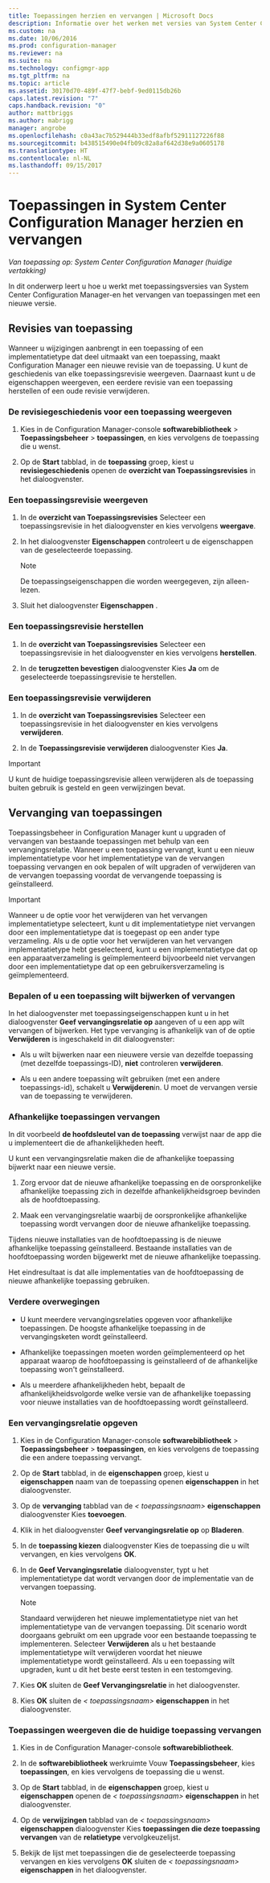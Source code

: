 ```yaml
---
title: Toepassingen herzien en vervangen | Microsoft Docs
description: Informatie over het werken met versies van System Center Configuration Manager-toepassingen en toepassingen vervangen.
ms.custom: na
ms.date: 10/06/2016
ms.prod: configuration-manager
ms.reviewer: na
ms.suite: na
ms.technology: configmgr-app
ms.tgt_pltfrm: na
ms.topic: article
ms.assetid: 30170d70-489f-47f7-bebf-9ed0115db26b
caps.latest.revision: "7"
caps.handback.revision: "0"
author: mattbriggs
ms.author: mabrigg
manager: angrobe
ms.openlocfilehash: c0a43ac7b529444b33edf8afbf52911127226f88
ms.sourcegitcommit: b438515490e04fb09c82a8af642d38e9a0605178
ms.translationtype: HT
ms.contentlocale: nl-NL
ms.lasthandoff: 09/15/2017
---
```

# <a name="revise-and-supersede-applications-in-system-center-configuration-manager"></a>Toepassingen in System Center Configuration Manager herzien en vervangen

*Van toepassing op: System Center Configuration Manager (huidige vertakking)*

In dit onderwerp leert u hoe u werkt met toepassingsversies van System Center Configuration Manager-en het vervangen van toepassingen met een nieuwe versie.  

##  <a name="application-revisions"></a>Revisies van toepassing  
 Wanneer u wijzigingen aanbrengt in een toepassing of een implementatietype dat deel uitmaakt van een toepassing, maakt Configuration Manager een nieuwe revisie van de toepassing. U kunt de geschiedenis van elke toepassingsrevisie weergeven. Daarnaast kunt u de eigenschappen weergeven, een eerdere revisie van een toepassing herstellen of een oude revisie verwijderen.  

### <a name="to-display-an-application-revision-history"></a>De revisiegeschiedenis voor een toepassing weergeven  

1.  Kies in de Configuration Manager-console **softwarebibliotheek** > **Toepassingsbeheer** > **toepassingen**, en kies vervolgens de toepassing die u wenst.  

3.  Op de **Start** tabblad, in de **toepassing** groep, kiest u **revisiegeschiedenis** openen de **overzicht van Toepassingsrevisies** in het dialoogvenster.  

### <a name="to-view-an-application-revision"></a>Een toepassingsrevisie weergeven  

1.  In de **overzicht van Toepassingsrevisies** Selecteer een toepassingsrevisie in het dialoogvenster en kies vervolgens **weergave**.  

2.  In het dialoogvenster **Eigenschappen** controleert u de eigenschappen van de geselecteerde toepassing.  

    > [!NOTE]  
    >  De toepassingseigenschappen die worden weergegeven, zijn alleen-lezen.  

3.  Sluit het dialoogvenster **Eigenschappen** .  

### <a name="to-restore-an-application-revision"></a>Een toepassingsrevisie herstellen  

1.  In de **overzicht van Toepassingsrevisies** Selecteer een toepassingsrevisie in het dialoogvenster en kies vervolgens **herstellen**.  

2.  In de **terugzetten bevestigen** dialoogvenster Kies **Ja** om de geselecteerde toepassingsrevisie te herstellen.  

### <a name="to-delete-an-application-revision"></a>Een toepassingsrevisie verwijderen  

1.  In de **overzicht van Toepassingsrevisies** Selecteer een toepassingsrevisie in het dialoogvenster en kies vervolgens **verwijderen**.  

2.  In de **Toepassingsrevisie verwijderen** dialoogvenster Kies **Ja**.  

> [!IMPORTANT]  
>  U kunt de huidige toepassingsrevisie alleen verwijderen als de toepassing buiten gebruik is gesteld en geen verwijzingen bevat.  

##  <a name="application-supersedence"></a>Vervanging van toepassingen  
 Toepassingsbeheer in Configuration Manager kunt u upgraden of vervangen van bestaande toepassingen met behulp van een vervangingsrelatie. Wanneer u een toepassing vervangt, kunt u een nieuw implementatietype voor het implementatietype van de vervangen toepassing vervangen en ook bepalen of wilt upgraden of verwijderen van de vervangen toepassing voordat de vervangende toepassing is geïnstalleerd.  

> [!IMPORTANT]  
>  Wanneer u de optie voor het verwijderen van het vervangen implementatietype selecteert, kunt u dit implementatietype niet vervangen door een implementatietype dat is toegepast op een ander type verzameling.  Als u de optie voor het verwijderen van het vervangen implementatietype hebt geselecteerd, kunt u een implementatietype dat op een apparaatverzameling is geïmplementeerd bijvoorbeeld niet vervangen door een implementatietype dat op een gebruikersverzameling is geïmplementeerd.  

### <a name="decide-whether-to-upgrade-or-replace-an-application"></a>Bepalen of u een toepassing wilt bijwerken of vervangen  
 In het dialoogvenster met toepassingseigenschappen kunt u in het dialoogvenster **Geef vervangingsrelatie op** aangeven of u een app wilt vervangen of bijwerken. Het type vervanging is afhankelijk van of de optie **Verwijderen** is ingeschakeld in dit dialoogvenster:  

-   Als u wilt bijwerken naar een nieuwere versie van dezelfde toepassing (met dezelfde toepassings-ID), **niet** controleren **verwijderen**.  

-   Als u een andere toepassing wilt gebruiken (met een andere toepassings-id), schakelt u **Verwijderen**in. U moet de vervangen versie van de toepassing te verwijderen.  

### <a name="supersede-dependent-applications"></a>Afhankelijke toepassingen vervangen  
 In dit voorbeeld **de hoofdsleutel van de toepassing** verwijst naar de app die u implementeert die de afhankelijkheden heeft.  

 U kunt een vervangingsrelatie maken die de afhankelijke toepassing bijwerkt naar een nieuwe versie.  

1.  Zorg ervoor dat de nieuwe afhankelijke toepassing en de oorspronkelijke afhankelijke toepassing zich in dezelfde afhankelijkheidsgroep bevinden als de hoofdtoepassing.  

2.  Maak een vervangingsrelatie waarbij de oorspronkelijke afhankelijke toepassing wordt vervangen door de nieuwe afhankelijke toepassing.  

 Tijdens nieuwe installaties van de hoofdtoepassing is de nieuwe afhankelijke toepassing geïnstalleerd. Bestaande installaties van de hoofdtoepassing worden bijgewerkt met de nieuwe afhankelijke toepassing.  

 Het eindresultaat is dat alle implementaties van de hoofdtoepassing de nieuwe afhankelijke toepassing gebruiken.  

### <a name="further-considerations"></a>Verdere overwegingen  

-   U kunt meerdere vervangingsrelaties opgeven voor afhankelijke toepassingen. De hoogste afhankelijke toepassing in de vervangingsketen wordt geïnstalleerd.  

-   Afhankelijke toepassingen moeten worden geïmplementeerd op het apparaat waarop de hoofdtoepassing is geïnstalleerd of de afhankelijke toepassing won't geïnstalleerd.  

-   Als u meerdere afhankelijkheden hebt, bepaalt de afhankelijkheidsvolgorde welke versie van de afhankelijke toepassing voor nieuwe installaties van de hoofdtoepassing wordt geïnstalleerd.  

### <a name="to-specify-a-supersedence-relationship"></a>Een vervangingsrelatie opgeven  

1.  Kies in de Configuration Manager-console **softwarebibliotheek** > **Toepassingsbeheer** > **toepassingen**, en kies vervolgens de toepassing die een andere toepassing vervangt.  

3.  Op de **Start** tabblad, in de **eigenschappen** groep, kiest u **eigenschappen** naam van de toepassing openen **eigenschappen** in het dialoogvenster.  

4.  Op de **vervanging** tabblad van de *< toepassingsnaam\>*  **eigenschappen** dialoogvenster Kies **toevoegen**.  

5.  Klik in het dialoogvenster **Geef vervangingsrelatie op** op **Bladeren**.  

6.  In de **toepassing kiezen** dialoogvenster Kies de toepassing die u wilt vervangen, en kies vervolgens **OK**.  

7.  In de **Geef Vervangingsrelatie** dialoogvenster, typt u het implementatietype dat wordt vervangen door de implementatie van de vervangen toepassing.  

    > [!NOTE]  
    >  Standaard verwijderen het nieuwe implementatietype niet van het implementatietype van de vervangen toepassing. Dit scenario wordt doorgaans gebruikt om een upgrade voor een bestaande toepassing te implementeren. Selecteer **Verwijderen** als u het bestaande implementatietype wilt verwijderen voordat het nieuwe implementatietype wordt geïnstalleerd. Als u een toepassing wilt upgraden, kunt u dit het beste eerst testen in een testomgeving.  

8.  Kies **OK** sluiten de **Geef Vervangingsrelatie** in het dialoogvenster.  

9. Kies **OK** sluiten de *< toepassingsnaam\>*  **eigenschappen** in het dialoogvenster.  

### <a name="to-display-applications-that-supersede-the-current-application"></a>Toepassingen weergeven die de huidige toepassing vervangen  

1.  Kies in de Configuration Manager-console **softwarebibliotheek**.  

2.  In de **softwarebibliotheek** werkruimte Vouw **Toepassingsbeheer**, kies **toepassingen**, en kies vervolgens de toepassing die u wenst.  

3.  Op de **Start** tabblad, in de **eigenschappen** groep, kiest u **eigenschappen** openen de *< toepassingsnaam\>*  **eigenschappen** in het dialoogvenster.  

4.  Op de **verwijzingen** tabblad van de *< toepassingsnaam\>*  **eigenschappen** dialoogvenster Kies **toepassingen die deze toepassing vervangen** van de **relatietype** vervolgkeuzelijst.  

5.  Bekijk de lijst met toepassingen die de geselecteerde toepassing vervangen en kies vervolgens **OK** sluiten de *< toepassingsnaam\>*  **eigenschappen** in het dialoogvenster.  
